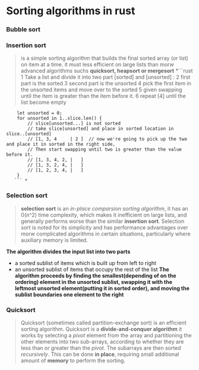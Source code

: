 # Sorting algorithms in rust 


### Bubble sort


### Insertion sort
> is a simple sorting algorithm that builds the final sorted array (or list) on item at a time. it must less efficient on large lists than morw advanced algorithms suchs **quicksort, heapsort or mergesort** 
> *```rust 
        1 Take a list and divide it into two part [sorted] and [unsorted]  :
        2 first part is the sorted 
        3 second part is the unsorted
        4 pick the first item in the unsorted items and move over to the sorted
        5 given swapping until the  item is greater than the item before it.
        6 repeat [4] until the list become empty      

        let unsorted = 0;
        for unsorted in 1..slice.len() {
            // slice[unsorted...] is not sorted
            // take slice[unsorted] and place in sorted location in slice..[unsorted]
            // [1, 3, 4     | 2 ]  // now we're going to pick up the two and place it in sorted in the right side,
            // Then start swapping until two is greater than the value before it.
            // [1, 3, 4, 2, |   ] 
            // [1, 3, 2, 4, |   ]
            // [1, 2, 3, 4, |   ]
        }
       ``` *

### Selection sort
> **selection sort** is an *in-place comparsion sorting algorithm*, it has an 0(n^2) time complexity, which makes it inefficient on large lists, and generally performs worse than the similar __insertion sort__. Selection sort is noted for its simplicity and has performance advantages over morw complicated algorithms in certain situations, particularly where auxiliary memory is limited.

**The algorithm divides the input list into two parts**
- a sorted sublist of items which is built up from left to right
- an unsorted sublist of items that occupy the rest of the list
__The algorithm proceeds by finding the smallest(depending of on the ordering) element in the unsorted sublist, swapping it with the leftmost unsorted element(putting it in sorted order), and moving the sublist boundaries one element to the right__

### Quicksort
> Quicksort (sometimes called partition-exchange sort) is an efficient sorting algorithm. Quicksort is a __divide-and-conquer algorithm__ it works by selecting a _pivot_ element from the array and partitioning the other elements into two sub-arrays, according to whether they are less than or greater than the _pivot_. The subarrays are then sorted _recursively_. This can be done __in place__, requiring small additional amount of __memory__ to perform the sorting.